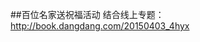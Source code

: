 ##百位名家送祝福活动
结合线上专题：
http://book.dangdang.com/20150403_4hyx

<!-- http://book.dangdang.com/20150403_4hyx -->